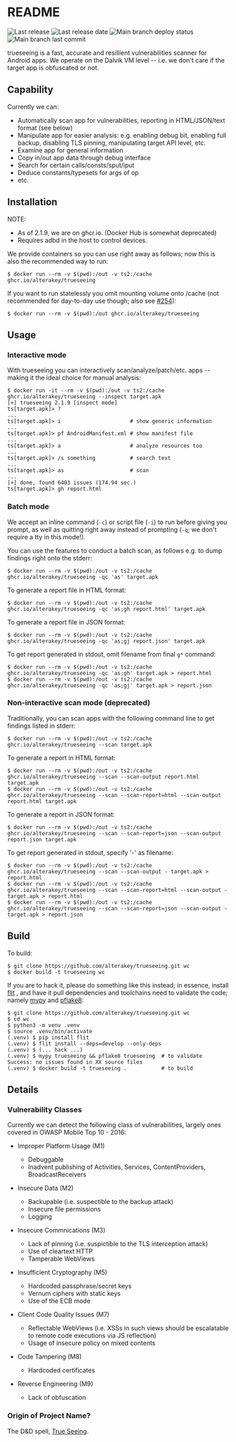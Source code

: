 # README

![Last release](https://img.shields.io/github/v/release/alterakey/trueseeing)
![Last release date](https://img.shields.io/github/release-date-pre/alterakey/trueseeing)
![Main branch deploy status](https://github.com/alterakey/trueseeing/workflows/deploy/badge.svg)
![Main branch last commit](https://img.shields.io/github/last-commit/alterakey/trueseeing/main)

trueseeing is a fast, accurate and resillient vulnerabilities scanner for Android apps.  We operate on the Dalvik VM level -- i.e. we don't care if the target app is obfuscated or not.

## Capability

Currently we can:

* Automatically scan app for vulnerabilities, reporting in HTML/JSON/text format (see below)
* Manipulate app for easier analysis: e.g. enabling debug bit, enabling full backup, disabling TLS pinning, manipulating target API level, etc.
* Examine app for general information
* Copy in/out app data through debug interface
* Search for certain calls/consts/sput/iput
* Deduce constants/typesets for args of op
* etc.

## Installation

NOTE:
 * As of 2.1.9, we are on ghcr.io. (Docker Hub is somewhat deprecated)
 * Requires adbd in the host to control devices.

We provide containers so you can use right away as follows; now this is also the recommended way to run:

	$ docker run --rm -v $(pwd):/out -v ts2:/cache ghcr.io/alterakey/trueseeing

If you want to run statelessly you omit mounting volume onto /cache (not recommended for day-to-day use though; also see [#254](https://github.com/alterakey/trueseeing/issues/254)):

	$ docker run --rm -v $(pwd):/out ghcr.io/alterakey/trueseeing

## Usage

### Interactive mode

With trueseeing you can interactively scan/analyze/patch/etc. apps -- making it the ideal choice for manual analysis:

	$ docker run -it --rm -v $(pwd):/out -v ts2:/cache ghcr.io/alterakey/trueseeing --inspect target.apk
	[+] trueseeing 2.1.9 [inspect mode]
	ts[target.apk]> ?
	...
	ts[target.apk]> i                      # show generic information
	...
	ts[target.apk]> pf AndroidManifest.xml # show manifest file
	...
	ts[target.apk]> a                      # analyze resources too
	...
	ts[target.apk]> /s something           # search text
	...
	ts[target.apk]> as                     # scan
	...
	[+] done, found 6403 issues (174.94 sec.)
	ts[target.apk]> gh report.html

### Batch mode

We accept an inline command (`-c`) or script file (`-i`) to run before giving you prompt, as well as quitting right away instead of prompting (`-q`; we don't require a tty in this mode!).

You can use the features to conduct a batch scan, as follows e.g. to dump findings right onto the stderr:

	$ docker run --rm -v $(pwd):/out -v ts2:/cache ghcr.io/alterakey/trueseeing -qc 'as' target.apk

To generate a report file in HTML format:

	$ docker run --rm -v $(pwd):/out -v ts2:/cache ghcr.io/alterakey/trueseeing -qc 'as;gh report.html' target.apk

To generate a report file in JSON format:

	$ docker run --rm -v $(pwd):/out -v ts2:/cache ghcr.io/alterakey/trueseeing -qc 'as;gj report.json' target.apk

To get report generated in stdout, omit filename from final `g*` command:

	$ docker run --rm -v $(pwd):/out -v ts2:/cache ghcr.io/alterakey/trueseeing -qc 'as;gh' target.apk > report.html
	$ docker run --rm -v $(pwd):/out -v ts2:/cache ghcr.io/alterakey/trueseeing -qc 'as;gj' target.apk > report.json

### Non-interactive scan mode (deprecated)

Traditionally, you can scan apps with the following command line to get findings listed in stderr:

	$ docker run --rm -v $(pwd):/out -v ts2:/cache ghcr.io/alterakey/trueseeing --scan target.apk

To generate a report in HTML format:

	$ docker run --rm -v $(pwd):/out -v ts2:/cache ghcr.io/alterakey/trueseeing --scan --scan-output report.html target.apk
	$ docker run --rm -v $(pwd):/out -v ts2:/cache ghcr.io/alterakey/trueseeing --scan --scan-report=html --scan-output report.html target.apk

To generate a report in JSON format:

	$ docker run --rm -v $(pwd):/out -v ts2:/cache ghcr.io/alterakey/trueseeing --scan --scan-report=json --scan-output report.json target.apk

To get report generated in stdout, specify '-' as filename:

	$ docker run --rm -v $(pwd):/out -v ts2:/cache ghcr.io/alterakey/trueseeing --scan --scan-output - target.apk > report.html
	$ docker run --rm -v $(pwd):/out -v ts2:/cache ghcr.io/alterakey/trueseeing --scan --scan-report=html --scan-output - target.apk > report.html
	$ docker run --rm -v $(pwd):/out -v ts2:/cache ghcr.io/alterakey/trueseeing --scan --scan-report=json --scan-output - target.apk > report.json

## Build

To build:

	$ git clone https://github.com/alterakey/trueseeing.git wc
	$ docker build -t trueseeing wc

If you are to hack it, please do something like this instead; in essence, install [flit](https://flit.pypa.io/en/stable/) , and have it pull dependencies and toolchains need to validate the code; namely [mypy](https://github.com/python/mypy) and [pflake8](https://github.com/csachs/pyproject-flake8):

	$ git clone https://github.com/alterakey/trueseeing.git wc
	$ cd wc
	$ python3 -m venv .venv
	$ source .venv/bin/activate
	(.venv) $ pip install flit
	(.venv) $ flit install --deps=develop --only-deps
	(.venv) $ (... hack ...)
	(.venv) $ mypy trueseeing && pflake8 trueseeing  # to validate
	Success: no issues found in XX source files
	(.venv) $ docker build -t trueseeing .           # to build

## Details

### Vulnerability Classes

Currently we can detect the following class of vulnerabilities, largely ones covered in OWASP Mobile Top 10 - 2016:

  * Improper Platform Usage (M1)

	* Debuggable
	* Inadvent publishing of Activities, Services, ContentProviders, BroadcastReceivers

  * Insecure Data (M2)

	* Backupable (i.e. suspectible to the backup attack)
	* Insecure file permissions
	* Logging

  * Insecure Commnications (M3)

	* Lack of pinning (i.e. suspictible to the TLS interception attack)
	* Use of cleartext HTTP
	* Tamperable WebViews

  * Insufficient Cryptography (M5)

	* Hardcoded passphrase/secret keys
	* Vernum ciphers with static keys
	* Use of the ECB mode

  * Client Code Quality Issues (M7)

	* Reflectable WebViews (i.e. XSSs in such views should be escalatable to remote code executions via JS reflection)
	* Usage of insecure policy on mixed contents

  * Code Tampering (M8)

	* Hardcoded certificates

  * Reverse Engineering (M9)

	* Lack of obfuscation

### Origin of Project Name?

The D&D spell, [True Seeing](https://www.dandwiki.com/wiki/SRD:True_Seeing).
